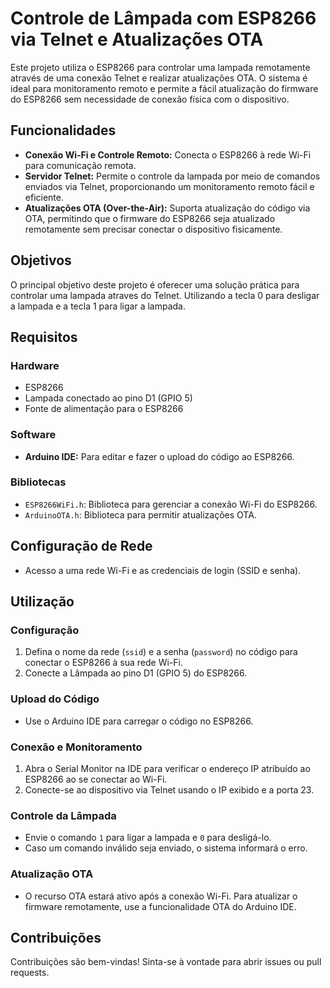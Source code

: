 # Controle de Lâmpada com ESP8266 via Telnet e Atualizações OTA

Este projeto utiliza o ESP8266 para controlar uma lampada remotamente através de uma conexão Telnet e realizar atualizações OTA. O sistema é ideal para monitoramento remoto e permite a fácil atualização do firmware do ESP8266 sem necessidade de conexão física com o dispositivo.



## Funcionalidades

- **Conexão Wi-Fi e Controle Remoto:** Conecta o ESP8266 à rede Wi-Fi para comunicação remota.
- **Servidor Telnet:** Permite o controle da lampada por meio de comandos enviados via Telnet, proporcionando um monitoramento remoto fácil e eficiente.
- **Atualizações OTA (Over-the-Air):** Suporta atualização do código via OTA, permitindo que o firmware do ESP8266 seja atualizado remotamente sem precisar conectar o dispositivo fisicamente.



## Objetivos

O principal objetivo deste projeto é oferecer uma solução prática para controlar uma lampada atraves do Telnet. Utilizando a tecla 0 para desligar a lampada e a tecla 1 para ligar a lampada.




## Requisitos

### Hardware

- ESP8266
- Lampada conectado ao pino D1 (GPIO 5)
- Fonte de alimentação para o ESP8266

### Software

- **Arduino IDE:** Para editar e fazer o upload do código ao ESP8266.

### Bibliotecas

- `ESP8266WiFi.h`: Biblioteca para gerenciar a conexão Wi-Fi do ESP8266.
- `ArduinoOTA.h`: Biblioteca para permitir atualizações OTA.

## Configuração de Rede

- Acesso a uma rede Wi-Fi e as credenciais de login (SSID e senha).

## Utilização

### Configuração

1. Defina o nome da rede (`ssid`) e a senha (`password`) no código para conectar o ESP8266 à sua rede Wi-Fi.
2. Conecte a Lâmpada ao pino D1 (GPIO 5) do ESP8266.

### Upload do Código

- Use o Arduino IDE para carregar o código no ESP8266.

### Conexão e Monitoramento

1. Abra o Serial Monitor na IDE para verificar o endereço IP atribuído ao ESP8266 ao se conectar ao Wi-Fi.
2. Conecte-se ao dispositivo via Telnet usando o IP exibido e a porta 23.

### Controle da Lâmpada

- Envie o comando `1` para ligar a lampada e `0` para desligá-lo.
- Caso um comando inválido seja enviado, o sistema informará o erro.

### Atualização OTA

- O recurso OTA estará ativo após a conexão Wi-Fi. Para atualizar o firmware remotamente, use a funcionalidade OTA do Arduino IDE.

## Contribuições

Contribuições são bem-vindas! Sinta-se à vontade para abrir issues ou pull requests.
